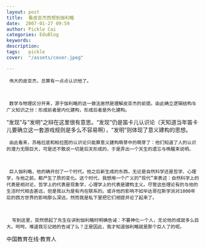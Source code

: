 ```yaml
---
layout: post  
title:  看皮亚杰而想到伽利略  
date:  2007-01-27 09:59  
author: Pickle Cai  
categories: EduBlog  
keywords: 
description:   
tags:	pickle   
cover:  "/assets/cover.jpeg"  

---  
```

    
     伟大的皮亚杰，总算有一点点认识他了。



     数学与物理区分开来，源于伽利略的这一做法居然是理解皮亚杰的前提。由此确立逻辑结构与广义知识之分：形成前者是内化建构，形成后者是外化建构。



   “发现”与“发明”之辩在这里很有意思。“发现”仍是笛卡儿认识论（天知道当年笛卡儿要确立这一套游戏规则是多么不容易啊），“发明”则体现了意义建构的思想。



     由此看来，苏格拉底和柏拉图的认识论只能算意义建构萌芽中的萌芽了：他们知道了人的认识的潜力无限巨大，可是还不敢说一切是后天形成的，于是弄出一个天生的遗忘与唤醒来说明。



     巨人伽利略，他的确开创了一个时代。他之后新生成的东西，无论是自然科学还是哲学、心理学，与他之前，都产生了质的变化。这个时代，我想用一个广义的“现代”来表述：自然科学上的代表是相对论，哲学上的代表是现象学，心理学上的代表是建构主义。尽管这些理论有的与他的生活时代相去甚远，但是我以为是有内在联系的。或许他的影响不如毕达哥拉斯学派对1000年后的西方世界的影响那么深远，然而我是私下里把它们相提并论了起来了。



      写到这里，突然想起了先生在讲到伽利略时明确告诫：不要神化一个人，无论他的成就多么巨大。呵呵，难道我忘记她的告诫了么？正是因此，我才知道伽利略就是那个巨人了的呢。



		    
 中国教育在线·教育人

